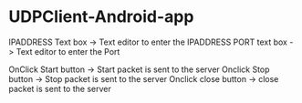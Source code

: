 # UDPClient-Android-app

IPADDRESS Text box -> Text editor to enter the IPADDRESS
PORT text box      -> Text editor to enter the Port 

OnClick Start button -> Start packet is sent to the server
Onclick Stop button -> Stop packet is sent to the server
Onclick close button -> close packet is sent to the server
